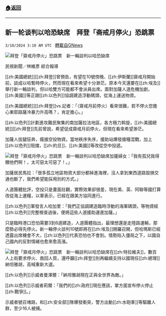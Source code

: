 ###  [:house:返回](README.md)
---


## 新一轮谈判以哈恐缺席　拜登「斋戒月停火」恐跳票
`3/10/2024 3:10 AM UTC ` [轉載自GNews](https://gnews.org/articles/2380906)

![拜登「齋戒月停火」恐跳票　新一輪談判以哈恐缺席](https://cdn.ftvnews.com.tw/manasystem/FileData/News/1225453a-6ae0-471a-a836-44f6cb16203b.jpg "拜登「齋戒月停火」恐跳票　新一輪談判以哈恐缺席")

民視新聞／林維彥 綜合報導

[[zh:美國總統]][[zh:拜登]]曾預告，有望在10號傍晚、[[zh:伊斯蘭]]齋戒月開始前，談成以哈暫時停火，然而現在看來希望十分渺茫。原本今天還要在[[zh:埃及]]舉行新一輪談判，但以哈雙方可能都不會派員出席。面對加薩人道危機加劇，[[zh:美國]]等正跟[[zh:以色列]]協調建造浮動碼頭，從海上運送物資。

[[zh:美國總統]][[zh:拜登]]vs.記者：「（齋戒月前停火）看來很難，若不停火您擔心東耶路薩冷暴力升高嗎？，肯定擔心。」

[[zh:以色列]]計劃進攻難民聚集的南加薩拉法地區，各方極力斡旋，[[zh:美國總統]][[zh:拜登]]先前曾說，希望促成齋戒月前停火，但現在看來希望渺茫。

加薩人拔腿狂奔，瘋搶空投物資。當地秩序失序，援助站爆發搶糧混戰，加上[[zh:以色列]]阻擋，[[zh:約旦]]、[[zh:美國]]等改從空中投遞。

![拜登「齋戒月停火」恐跳票　新一輪談判以哈恐缺席](https://cdn.ftvnews.com.tw/summernotefiles/News/4a91c3df-fb97-473e-9712-10f6f196d39f.jpg "拜登「齋戒月停火」恐跳票　新一輪談判以哈恐缺席")​​​​​​​​​加薩婦女：「我有孤兒我得餵他們啊！，太可惡太可惡了！。」

加薩居民馬拉：「很多孤立地區物資大部分都掉進海裡，沒人拿到東西道路毀損交通也斷了，我們希望能採用別的方式。」

人道團體批評，空投只是畫面壯觀，實際效果卻很差，現在美、英、阿聯等國打算改從海上運糧，以軍表示，已經在跟美方協同進行。

[[zh:以色列]]軍發言人哈加里：「我們正協調建造臨時浮動的海軍碼頭，等物資經[[zh:以色列]]完整檢查過後，便將這些人道援助運進加薩。」

只是臨時港口恐怕需要3到6週建造，人道團體指出，最理想還是走陸路運輸，那麼勢必得先停火。新一輪停火談判10號即將在[[zh:埃及]]開羅召開，但哈瑪斯已經透露出席機會不大，[[zh:以色列]]代表恐怕也不會到。情勢陷入僵局之下，以國自己國內的反對情緒也愈來愈高漲。

![拜登「齋戒月停火」恐跳票　新一輪談判以哈恐缺席](https://cdn.ftvnews.com.tw/summernotefiles/News/48d61178-60cc-40b6-9294-f398d28f73f3.jpg "拜登「齋戒月停火」恐跳票　新一輪談判以哈恐缺席")​​​​​​​​​在[[zh:特拉維夫]]，數百人上街要求停火、救回人質，還呼籲[[zh:拜登]]別再繼續支持以國現任[[zh:總理]]納坦雅胡，高喊重新大選。

[[zh:以色列]]示威者曼澤爾：「納坦雅胡現在正與全世界為敵。」

[[zh:以色列]]示威者莉爾：「我們的[[zh:政府]]現在應該，單方面宣布停火停止[[zh:戰爭]]。」

示威者號召堵路，和[[zh:安全部]]隊爆發衝突，警方出動[[zh:水砲車]]等驅離人群，至少16人被捕。
